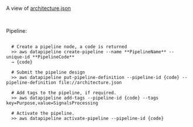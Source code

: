 <br>

A view of [architecture.json](https://nbviewer.jupyter.org/github/miscellane/infrastructure/blob/develop/cloud/amazon/datapipeline/architecture.json)

<br>

Pipeline:

```shell

  # Create a pipeline node, a code is returned
  >> aws datapipeline create-pipeline --name **PipelineName** --unique-id **PipelineCode**
  → {code}

  # Submit the pipeline design
  >> aws datapipeline put-pipeline-definition --pipeline-id {code} --pipeline-definition file://architecture.json

  # Add tags to the pipeline, if required.
  >> aws datapipeline add-tags --pipeline-id {code} --tags key=Purpose,value=SignalsProcessing

  # Activate the pipeline.
  >> aws datapipeline activate-pipeline --pipeline-id {code}

```
